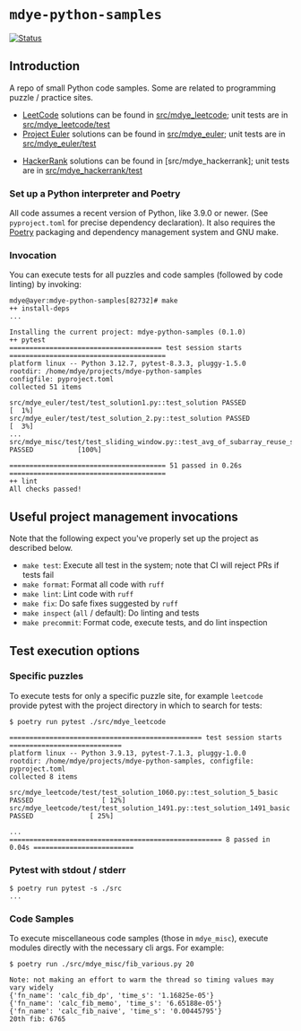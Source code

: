 # `mdye-python-samples`

[![Status](https://github.com/michaeldye/mdye-python-samples/actions/workflows/python-app.yaml/badge.svg)](https://github.com/michaeldye/mdye-python-samples/actions)

## Introduction

A repo of small Python code samples. Some are related to programming puzzle /
practice sites.

* [LeetCode](https://leetcode.com) solutions can be found in [src/mdye_leetcode](src/mdye_leetcode); unit tests are in [src/mdye_leetcode/test](src/mdye_leetcode/test)
* [Project Euler](https://projecteuler.net) solutions can be found in [src/mdye_euler](src/mdye_euler); unit tests are in [src/mdye_euler/test](src/mdye_euler/test)
+ [HackerRank]() solutions can be found in [src/mdye_hackerrank]; unit tests are in [src/mdye_hackerrank/test](src/mdye_hackerrank/test)

### Set up a Python interpreter and Poetry

All code assumes a recent version of Python, like 3.9.0 or newer. (See `pyproject.toml` for precise dependency declaration). It also requires the [Poetry](https://python-poetry.org/) packaging and dependency management system and GNU make.

### Invocation

You can execute tests for all puzzles and code samples (followed by code linting) by invoking:

```shell
mdye@ayer:mdye-python-samples[82732]# make
++ install-deps
...

Installing the current project: mdye-python-samples (0.1.0)
++ pytest
====================================== test session starts =======================================
platform linux -- Python 3.12.7, pytest-8.3.3, pluggy-1.5.0
rootdir: /home/mdye/projects/mdye-python-samples
configfile: pyproject.toml
collected 51 items

src/mdye_euler/test/test_solution1.py::test_solution PASSED                                [  1%]
src/mdye_euler/test/test_solution_2.py::test_solution PASSED                               [  3%]
...
src/mdye_misc/test/test_sliding_window.py::test_avg_of_subarray_reuse_sum PASSED           [100%]

======================================= 51 passed in 0.26s =======================================
++ lint
All checks passed!
```

## Useful project management invocations

Note that the following expect you've properly set up the project as described below.

* `make test`: Execute all test in the system; note that CI will reject PRs if tests fail
* `make format`: Format all code with `ruff`
* `make lint`: Lint code with `ruff`
* `make fix`: Do safe fixes suggested by `ruff`
* `make inspect` (`all` / default): Do linting and tests
* `make precommit`: Format code, execute tests, and do lint inspection

## Test execution options

### Specific puzzles
To execute tests for only a specific puzzle site, for example `leetcode` provide pytest with the project directory in which to search for tests:

```shell
$ poetry run pytest ./src/mdye_leetcode

================================================ test session starts ============================
platform linux -- Python 3.9.13, pytest-7.1.3, pluggy-1.0.0
rootdir: /home/mdye/projects/mdye-python-samples, configfile: pyproject.toml
collected 8 items

src/mdye_leetcode/test/test_solution_1060.py::test_solution_5_basic PASSED                 [ 12%]
src/mdye_leetcode/test/test_solution_1491.py::test_solution_1491_basic PASSED              [ 25%]

...
===================================================== 8 passed in 0.04s =========================
```

### Pytest with stdout / stderr

```shell
$ poetry run pytest -s ./src
...
```

### Code Samples

To execute miscellaneous code samples (those in `mdye_misc`), execute modules directly with the necessary cli args. For example:

```shell
$ poetry run ./src/mdye_misc/fib_various.py 20

Note: not making an effort to warm the thread so timing values may vary widely
{'fn_name': 'calc_fib_dp', 'time_s': '1.16825e-05'}
{'fn_name': 'calc_fib_memo', 'time_s': '6.65188e-05'}
{'fn_name': 'calc_fib_naive', 'time_s': '0.00445795'}
20th fib: 6765
```
